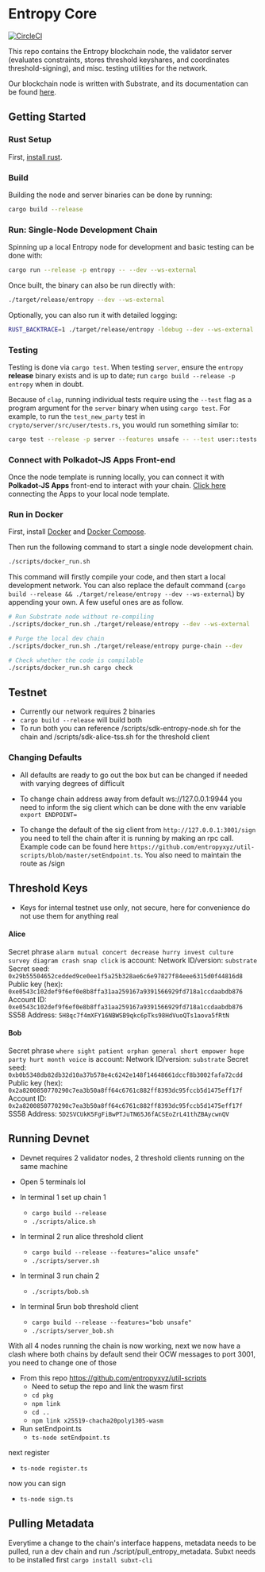 # Entropy Core

[![CircleCI](https://dl.circleci.com/status-badge/img/gh/entropyxyz/entropy-core/tree/master.svg?style=svg&circle-token=bff4726b78a5f7c7771cb9ee8453cde0b8132d6f)](https://dl.circleci.com/status-badge/redirect/gh/entropyxyz/entropy-core/tree/master)

This repo contains the Entropy blockchain node, the validator server (evaluates constraints, stores threshold keyshares, and coordinates threshold-signing), and misc. testing utilities for the network.

Our blockchain node is written with Substrate, and its documentation can be found [here](https://github.com/substrate-developer-hub/substrate-node-template).

## Getting Started

### Rust Setup

First, [install rust](https://www.rust-lang.org/tools/install).

### Build

Building the node and server binaries can be done by running:

```sh
cargo build --release
```

### Run: Single-Node Development Chain

Spinning up a local Entropy node for development and basic testing can be done with:

```sh
cargo run --release -p entropy -- --dev --ws-external
```

Once built, the binary can also be run directly with:

```sh
./target/release/entropy --dev --ws-external
```

Optionally, you can also run it with detailed logging:

```bash
RUST_BACKTRACE=1 ./target/release/entropy -ldebug --dev --ws-external
```

### Testing

Testing is done via `cargo test`. When testing `server`, ensure the `entropy` **release** binary exists and is up to date; run `cargo build --release -p entropy` when in doubt.

Because of `clap`, running individual tests require using the `--test` flag as a program argument for the `server` binary when using `cargo test`. For example, to run the `test_new_party` test in `crypto/server/src/user/tests.rs`, you would run something similar to:

```sh
cargo test --release -p server --features unsafe -- --test user::tests::test_unsigned_tx_endpoint --nocapture
```

### Connect with Polkadot-JS Apps Front-end

Once the node template is running locally, you can connect it with **Polkadot-JS Apps** front-end
to interact with your chain. [Click here](https://polkadot.js.org/apps/#/explorer?rpc=ws://localhost:9944) connecting the Apps to your local node template.

### Run in Docker

First, install [Docker](https://docs.docker.com/get-docker/) and [Docker Compose](https://docs.docker.com/compose/install/).

Then run the following command to start a single node development chain.

```bash
./scripts/docker_run.sh
```

This command will firstly compile your code, and then start a local development network. You can
also replace the default command
(`cargo build --release && ./target/release/entropy --dev --ws-external`)
by appending your own. A few useful ones are as follow.

```bash
# Run Substrate node without re-compiling
./scripts/docker_run.sh ./target/release/entropy --dev --ws-external

# Purge the local dev chain
./scripts/docker_run.sh ./target/release/entropy purge-chain --dev

# Check whether the code is compilable
./scripts/docker_run.sh cargo check
```

## Testnet

- Currently our network requires 2 binaries
- `cargo build --release` will build both
- To run both you can reference /scripts/sdk-entropy-node.sh for the chain and /scripts/sdk-alice-tss.sh for the threshold client

### Changing Defaults

- All defaults are ready to go out the box but can be changed if needed with varying degrees of difficult

- To change chain address away from default ws://127.0.0.1:9944 you need to inform the sig client which can be done with the env variable `export ENDPOINT=`
- To change the default of the sig client from `http://127.0.0.1:3001/sign` you need to tell the chain after it is running by making an rpc call. Example code can be found here `https://github.com/entropyxyz/util-scripts/blob/master/setEndpoint.ts`. You also need to maintain the route as /sign

## Threshold Keys

- Keys for internal testnet use only, not secure, here for convenience do not use them for anything real

#### Alice

Secret phrase `alarm mutual concert decrease hurry invest culture survey diagram crash snap click` is account:
Network ID/version: `substrate`
Secret seed: `0x29b55504652cedded9ce0ee1f5a25b328ae6c6e97827f84eee6315d0f44816d8`
Public key (hex): `0xe0543c102def9f6ef0e8b8ffa31aa259167a9391566929fd718a1ccdaabdb876`
Account ID: `0xe0543c102def9f6ef0e8b8ffa31aa259167a9391566929fd718a1ccdaabdb876`
SS58 Address: `5H8qc7f4mXFY16NBWSB9qkc6pTks98HdVuoQTs1aova5fRtN`

#### Bob

Secret phrase `where sight patient orphan general short empower hope party hurt month voice` is account:
Network ID/version: `substrate`
Secret seed: `0xb0b5348db82db32d10a37b578e4c6242e148f14648661dccf8b3002fafa72cdd`
Public key (hex): `0x2a8200850770290c7ea3b50a8ff64c6761c882ff8393dc95fccb5d1475eff17f`
Account ID: `0x2a8200850770290c7ea3b50a8ff64c6761c882ff8393dc95fccb5d1475eff17f`
SS58 Address: `5D2SVCUkK5FgFiBwPTJuTN65J6fACSEoZrL41thZBAycwnQV`

## Running Devnet

- Devnet requires 2 validator nodes, 2 threshold clients running on the same machine

- Open 5 terminals lol

- In terminal 1 set up chain 1

  - `cargo build --release`
  - `./scripts/alice.sh`

- In terminal 2 run alice threshold client

  - `cargo build --release --features="alice unsafe"`
  - `./scripts/server.sh`

- In terminal 3 run chain 2

  - `./scripts/bob.sh`

- In terminal 5run bob threshold client
  - `cargo build --release --features="bob unsafe"`
  - `./scripts/server_bob.sh`

With all 4 nodes running the chain is now working, next we now have a clash where both chains by default send their OCW messages to port 3001, you need to change one of those

- From this repo <https://github.com/entropyxyz/util-scripts>
  - Need to setup the repo and link the wasm first
  - `cd pkg`
  - `npm link`
  - `cd ..`
  - `npm link x25519-chacha20poly1305-wasm`
- Run setEndpoint.ts
  - `ts-node setEndpoint.ts`

next register

- `ts-node register.ts`

now you can sign

- `ts-node sign.ts`


## Pulling Metadata

Everytime a change to the chain's interface happens, metadata needs to be pulled, run a dev chain and run ./script/pull_entropy_metadata. Subxt needs to be installed first ```cargo install subxt-cli```
